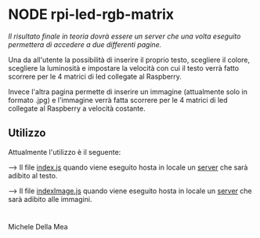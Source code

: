 # NODE rpi-led-rgb-matrix

*Il risultato finale in teoria dovrà essere un server che una volta eseguito permettera di accedere a due differenti pagine.*

Una da all'utente la possibilità di inserire il proprio testo, scegliere il colore, scegliere la luminosità e impostare la velocità con cui il testo verrà fatto scorrere per le 4 matrici di led collegate al Raspberry.


Invece l'altra pagina permette di inserire un immagine (attualmente solo in formato .jpg) e l'immagine verrà fatta scorrere per le 4 matrici di led collegate al Raspberry a velocità costante.


## Utilizzo

Attualmente l'utilizzo è il seguente:

--> Il file [index.js](https://github.com/ArcaneDiver/NODE_rpi-led-rgb-matrix/blob/master/index.js) quando viene eseguito hosta in locale un [server](10.201.0.11:3000) che sarà adibito al testo.

--> Il file [indexImage.js](https://github.com/ArcaneDiver/NODE_rpi-led-rgb-matrix/blob/master/indexImage.js) quando viene eseguito hosta in locale un [server](10.201.0.11:3000) che sarà adibito alle immagini.




#
Michele Della Mea
